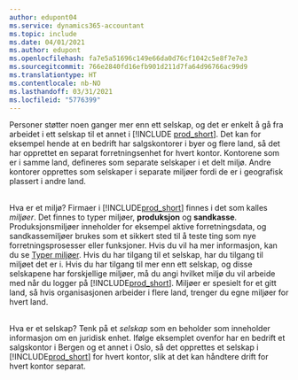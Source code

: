 ```yaml
---
author: edupont04
ms.service: dynamics365-accountant
ms.topic: include
ms.date: 04/01/2021
ms.author: edupont
ms.openlocfilehash: fa7e5a51696c149e66da0d76cf1042c5e8f7e7e3
ms.sourcegitcommit: 766e2840fd16efb901d211d7fa64d96766ac99d9
ms.translationtype: HT
ms.contentlocale: nb-NO
ms.lasthandoff: 03/31/2021
ms.locfileid: "5776399"
---
```

Personer støtter noen ganger mer enn ett selskap, og det er enkelt å gå fra arbeidet i ett selskap til et annet i [!INCLUDE [prod_short](prod_short.md)]. Det kan for eksempel hende at en bedrift har salgskontorer i byer og flere land, så det har opprettet en separat forretningsenhet for hvert kontor. Kontorene som er i samme land, defineres som separate selskaper i et delt miljø. Andre kontorer opprettes som selskaper i separate miljøer fordi de er i geografisk plassert i andre land.<br><br>  

Hva er et miljø? Firmaer i [!INCLUDE[prod_short](prod_short.md)] finnes i det som kalles *miljøer*. Det finnes to typer miljøer, **produksjon** og **sandkasse**. Produksjonsmiljøer inneholder for eksempel aktive forretningsdata, og sandkassemiljøer brukes som et sikkert sted til å teste ting som nye forretningsprosesser eller funksjoner. Hvis du vil ha mer informasjon, kan du se [Typer miljøer](/dynamics365/business-central/dev-itpro/administration/tenant-admin-center-environments#types-of-environments). Hvis du har tilgang til et selskap, har du tilgang til miljøet det er i. Hvis du har tilgang til mer enn ett selskap, og disse selskapene har forskjellige miljøer, må du angi hvilket miljø du vil arbeide med når du logger på [!INCLUDE[prod_short](prod_short.md)]. Miljøer er spesielt for et gitt land, så hvis organisasjonen arbeider i flere land, trenger du egne miljøer for hvert land.<br><br>  

Hva er et selskap? Tenk på et *selskap* som en beholder som inneholder informasjon om en juridisk enhet. Ifølge eksemplet ovenfor har en bedrift et salgskontor i Bergen og et annet i Oslo, så det opprettes et selskap i [!INCLUDE[prod_short](prod_short.md)] for hvert kontor, slik at det kan håndtere drift for hvert kontor separat.  
